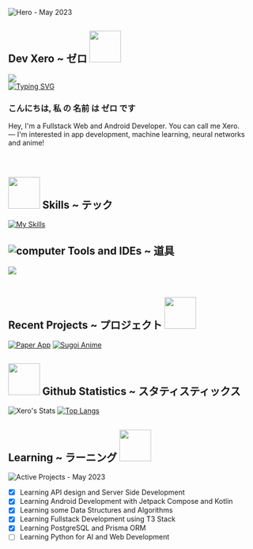 ![Hero - May 2023](https://user-images.githubusercontent.com/70282966/235155619-9bda5d04-1c75-43c6-aa75-b52a7deaafe8.png)

<h2>
  Dev Xero ~ ゼロ 
  <img src="https://user-images.githubusercontent.com/70282966/228902203-3d559e94-3003-4065-8cac-0408af6d8600.gif"  width="64px" />
</h2>

![](https://komarev.com/ghpvc/?username=dev-xero&style=for-the-badge&label=Github+Profile+Visits+&color=5282ff)  
[![Typing SVG](https://readme-typing-svg.demolab.com?font=fira+code&duration=2000&pause=1000&width=565&lines=👋🏼+Hey!;I'm+Xero;I'm+an+Android+and+Web+Developer)](https://git.io/typing-svg)  

### こんにちは, 私 の 名前 は ゼロ です  

Hey, I'm a Fullstack Web and Android Developer. You can call me Xero.   
— I'm interested in app development, machine learning, neural networks and anime!

<br />

<h2>
  <img src="https://user-images.githubusercontent.com/70282966/228905474-a0863cb0-e3af-4a29-87b0-3ba0ebd1f608.gif"  width="64px" />
  Skills ~ テック
</h2>

[![My Skills](https://skillicons.dev/icons?i=kotlin,md,ts,js,html,css,react,vue,nuxt,cpp,next,flutter,dart,bash,linux,python,bootstrap,figma,firebase,nodejs,mongodb,prisma,tailwind,blender&perline=12)](https://skillicons.dev)
<br />
## ![computer](https://user-images.githubusercontent.com/70282966/131901446-90ec343f-6ffb-4403-80b1-1dce9a650b43.png) Tools and IDEs ~ 道具
<a href="https://skillicons.dev">
  <img src="https://skillicons.dev/icons?i=androidstudio,vscode,visualstudio,atom,kubernetes,docker,git" />
</a>

<br />
<br />


<h2>
  Recent Projects ~ プロジェクト
    <img src="https://user-images.githubusercontent.com/70282966/228905854-bb50aedc-a17e-4795-b47c-d9becb28432a.gif"  width="64px" />
</h2>

[![Paper App](https://readme-stats-job4fi7g8-xero-dev.vercel.app/api/pin/?username=dev-xero&repo=paper-app&theme=tokyonight&hide_border=true&bg_color=11151C)](https://github.com/dev-xero/paper-app)
[![Sugoi Anime](https://readme-stats-job4fi7g8-xero-dev.vercel.app/api/pin/?username=dev-xero&repo=sugoi-anime&theme=tokyonight&hide_border=true&bg_color=11151C)](https://github.com/dev-xero/sugoi-anime)


<h2>
   <img src="https://user-images.githubusercontent.com/70282966/228903952-92dca993-6755-4e41-a011-b2ff9fb6c451.gif"  width="64px" />
  Github Statistics ~ スタティスティックス
</h2>

![Xero's Stats](https://readme-stats-job4fi7g8-xero-dev.vercel.app/api?username=dev-xero&card_width=440&theme=tokyonight&show_icons=true&hide_border=true&bg_color=11151C)
[![Top Langs](https://readme-stats-job4fi7g8-xero-dev.vercel.app/api/top-langs/?username=dev-xero&layout=compact&langs_count=8&theme=tokyonight&hide_border=true&bg_color=11151C)](https://github.com/anuraghazra/github-readme-stats)


<h2>
  Learning ~ ラーニング
    <img src="https://user-images.githubusercontent.com/70282966/228984221-2e80abf0-3064-4a0c-a4d9-0a300313b1b4.gif"  width="64px" />
</h2>

![Active Projects - May 2023](https://user-images.githubusercontent.com/70282966/235159443-cefe9742-0264-4d5f-ae7a-66736c5aae4e.png)

- [x] Learning API design and Server Side Development
- [x] Learning Android Development with Jetpack Compose and Kotlin  
- [x] Learning some Data Structures and Algorithms  
- [x] Learning Fullstack Development using T3 Stack
- [x] Learning PostgreSQL and Prisma ORM
- [ ] Learning Python for AI and Web Development  
